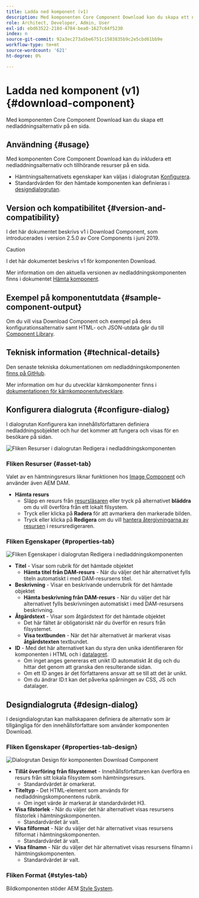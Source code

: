 ```yaml
---
title: Ladda ned komponent (v1)
description: Med komponenten Core Component Download kan du skapa ett nedladdningsalternativ på en sida.
role: Architect, Developer, Admin, User
exl-id: ebd63522-218d-4784-bea0-1627c64f5230
index: n
source-git-commit: 92a3ec273a5be6751c1503835b9c2e5cbd61bb9e
workflow-type: tm+mt
source-wordcount: '621'
ht-degree: 0%

---
```



# Ladda ned komponent (v1) {#download-component}

Med komponenten Core Component Download kan du skapa ett nedladdningsalternativ på en sida.

## Användning {#usage}

Med komponenten Core Component Download kan du inkludera ett nedladdningsalternativ och tillhörande resurser på en sida.

* Hämtningsalternativets egenskaper kan väljas i dialogrutan [Konfigurera](#configure-dialog).
* Standardvärden för den hämtade komponenten kan definieras i [designdialogrutan](#design-dialog).

## Version och kompatibilitet {#version-and-compatibility}

I det här dokumentet beskrivs v1 i Download Component, som introducerades i version 2.5.0 av Core Components i juni 2019.

>[!CAUTION]
>
>I det här dokumentet beskrivs v1 för komponenten Download.
>
>Mer information om den aktuella versionen av nedladdningskomponenten finns i dokumentet [Hämta komponent](/help/components/download.md).

## Exempel på komponentutdata {#sample-component-output}

Om du vill visa Download Component och exempel på dess konfigurationsalternativ samt HTML- och JSON-utdata går du till [Component Library](https://adobe.com/go/aem_cmp_library_download).

## Teknisk information {#technical-details}

Den senaste tekniska dokumentationen om nedladdningskomponenten [finns på GitHub](https://adobe.com/go/aem_cmp_tech_download_v1).

Mer information om hur du utvecklar kärnkomponenter finns i [dokumentationen för kärnkomponentutvecklare](/help/developing/overview.md).

## Konfigurera dialogruta {#configure-dialog}

I dialogrutan Konfigurera kan innehållsförfattaren definiera nedladdningsobjektet och hur det kommer att fungera och visas för en besökare på sidan.

![Fliken Resurser i dialogrutan Redigera i nedladdningskomponenten](/help/assets/download-edit-asset.png)

### Fliken Resurser {#asset-tab}

Valet av en hämtningsresurs liknar funktionen hos [Image Component](image-v1.md) och använder även AEM DAM.

* **Hämta resurs**
   * Släpp en resurs från [resursläsaren](https://experienceleague.adobe.com/docs/experience-manager-cloud-service/sites/authoring/fundamentals/environment-tools.html) eller tryck på alternativet **bläddra** om du vill överföra från ett lokalt filsystem.
   * Tryck eller klicka på **Radera** för att avmarkera den markerade bilden.
   * Tryck eller klicka på **Redigera** om du vill [hantera återgivningarna av resursen](https://experienceleague.adobe.com/docs/experience-manager-cloud-service/assets/manage/manage-digital-assets.html) i resursredigeraren.

### Fliken Egenskaper {#properties-tab}

![Fliken Egenskaper i dialogrutan Redigera i nedladdningskomponenten](/help/assets/download-edit-properties.png)

* **Titel** - Visar som rubrik för det hämtade objektet
   * **Hämta titel från DAM-resurs** - När du väljer det här alternativet fylls titeln automatiskt i med DAM-resursens titel.
* **Beskrivning** - Visar en beskrivande underrubrik för det hämtade objektet
   * **Hämta beskrivning från DAM-resurs** - När du väljer det här alternativet fylls beskrivningen automatiskt i med DAM-resursens beskrivning.
* **Åtgärdstext** - Visar som åtgärdstext för det hämtade objektet
   * Det här fältet är obligatoriskt när du överför en resurs från filsystemet.
   * **Visa textbunden** - När det här alternativet är markerat visas **åtgärdstexten** textbundet.
* **ID** - Med det här alternativet kan du styra den unika identifieraren för komponenten i HTML och i [datalagret](/help/developing/data-layer/overview.md).
   * Om inget anges genereras ett unikt ID automatiskt åt dig och du hittar det genom att granska den resulterande sidan.
   * Om ett ID anges är det författarens ansvar att se till att det är unikt.
   * Om du ändrar ID:t kan det påverka spårningen av CSS, JS och datalager.

## Designdialogruta {#design-dialog}

I designdialogrutan kan mallskaparen definiera de alternativ som är tillgängliga för den innehållsförfattare som använder komponenten Download.

### Fliken Egenskaper {#properties-tab-design}

![Dialogrutan Design för komponenten Download Component](/help/assets/download-design.png)

* **Tillåt överföring från filsystemet** - Innehållsförfattaren kan överföra en resurs från sitt lokala filsystem som hämtningsresurs.
   * Standardvärdet är omarkerat.
* **Titeltyp** - Det HTML-element som används för nedladdningskomponentens rubrik.
   * Om inget värde är markerat är standardvärdet H3.
* **Visa filstorlek** - När du väljer det här alternativet visas resursens filstorlek i hämtningskomponenten.
   * Standardvärdet är valt.
* **Visa filformat** - När du väljer det här alternativet visas resursens filformat i hämtningskomponenten.
   * Standardvärdet är valt.
* **Visa filnamn** - När du väljer det här alternativet visas resursens filnamn i hämtningskomponenten.
   * Standardvärdet är valt.

### Fliken Format {#styles-tab}

Bildkomponenten stöder AEM [Style System](/help/get-started/authoring.md#component-styling).
